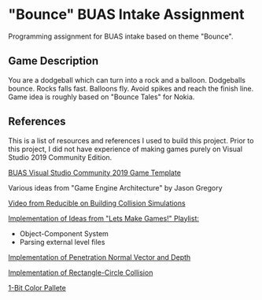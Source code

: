# "Bounce" BUAS Intake Assignment
Programming assignment for BUAS intake based on theme "Bounce".

## Game Description

You are a dodgeball which can turn into a rock and a balloon. Dodgeballs bounce. Rocks falls fast. Balloons fly. Avoid spikes and reach the finish line. Game idea is roughly based on "Bounce Tales" for Nokia.

## References

This is a list of resources and references I used to build this project. 
Prior to this project, I did not have experience of making games purely on Visual Studio 2019 Community Edition.


[BUAS Visual Studio Community 2019 Game Template](https://www.3dgep.com/cppfast-track-1-getting-started)

Various ideas from "Game Engine Architecture" by Jason Gregory 

[Video from Reducible on Building Collision Simulations](https://www.youtube.com/watch?v=eED4bSkYCB8)

[Implementation of Ideas from "Lets Make Games!" Playlist:](https://www.youtube.com/playlist?list=PLhfAbcv9cehhkG7ZQK0nfIGJC_C-wSLrx)
- Object-Component System
- Parsing external level files

[Implementation of Penetration Normal Vector and Depth](https://wickedengine.net/2020/04/26/capsule-collision-detection/)

[Implementation of Rectangle-Circle Collision](https://www.youtube.com/watch?v=_xj8FyG-aac)

[1-Bit Color Pallete](https://lospec.com/palette-list/1bit-monitor-glow)
